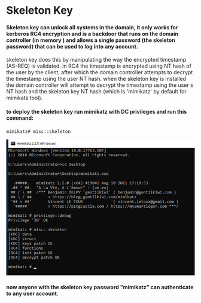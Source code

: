 # Skeleton Key

#### Skeleton key can unlock all systems in the domain, it only works for kerberos RC4 encryption and is a backdoor that runs on the domain controller \(in memory \) and allows a single password \(the skeleton password\) that can be used to log into any account.

skeleton key does this by manipulating the way the encrypted timestamp \(AS-REQ\) is validated. in RC4 the timestamp is encrypted using NT hash of the user by the client, after which the domain controller attempts to decrypt the timestamp using the user NT hash. when the skeleton key is installed the domain controller will attempt to decrypt the timestamp using the user s NT hash and the skeleton key NT hash \(which is 'mimikatz' by default for mimikatz tool\).

#### to deploy the skeleton key run mimikatz with DC privileges and run this command:

```text
mimikatz# misc::skeleton
```

![](../../../../.gitbook/assets/image%20%28229%29.png)

#### now anyone with the skeleton key password "mimikatz" can authenticate to any user account.

